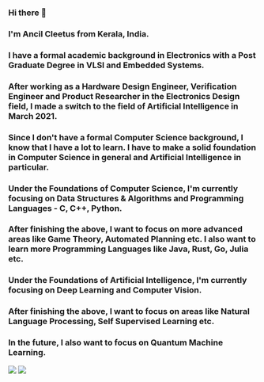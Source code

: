 ### Hi there 👋
### I'm Ancil Cleetus from Kerala, India.
### I have a formal academic background in Electronics with a Post Graduate Degree in VLSI and Embedded Systems.
### After working as a Hardware Design Engineer, Verification Engineer and Product Researcher in the Electronics Design field, I made a switch to the field of Artificial Intelligence in March 2021.
### Since I don't have a formal Computer Science background, I know that I have a lot to learn. I have to make a solid foundation in Computer Science in general and Artificial Intelligence in particular.
### Under the Foundations of Computer Science, I'm currently focusing on Data Structures & Algorithms and Programming Languages - C, C++, Python.
### After finishing the above, I want to focus on more advanced areas like Game Theory, Automated Planning etc. I also want to learn more Programming Languages like Java, Rust, Go, Julia etc.
### Under the Foundations of Artificial Intelligence, I'm currently focusing on Deep Learning and Computer Vision.
### After finishing the above, I want to focus on areas like Natural Language Processing, Self Supervised Learning etc.
### In the future, I also want to focus on Quantum Machine Learning.


<img src="https://github-readme-stats.vercel.app/api?username=ancilcleetus&show_icons=true&theme=dark"/>

<img src="https://github-readme-stats.vercel.app/api/top-langs?username=ancilcleetus&hide=Jupyter Notebook&layout=compact&theme=dark"/>

<!--
**ancilcleetus/ancilcleetus** is a ✨ _special_ ✨ repository because its `README.md` (this file) appears on your GitHub profile.

Here are some ideas to get you started:

- 🔭 I’m currently working on ...
- 🌱 I’m currently learning ...
- 👯 I’m looking to collaborate on ...
- 🤔 I’m looking for help with ...
- 💬 Ask me about ...
- 📫 How to reach me: ...
- 😄 Pronouns: ...
- ⚡ Fun fact: ...
-->

